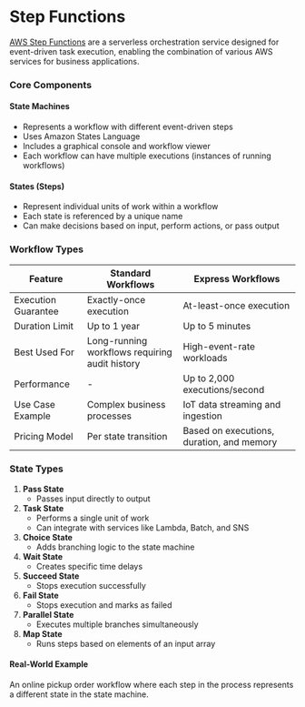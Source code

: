 # Step Functions

[AWS Step Functions](https://aws.amazon.com/step-functions/) are a serverless orchestration service designed for event-driven task execution, enabling the combination of various AWS services for business applications.

### Core Components

#### State Machines

* Represents a workflow with different event-driven steps
* Uses Amazon States Language
* Includes a graphical console and workflow viewer
* Each workflow can have multiple executions (instances of running workflows)

#### States (Steps)

* Represent individual units of work within a workflow
* Each state is referenced by a unique name
* Can make decisions based on input, perform actions, or pass output

### Workflow Types

| Feature             | Standard Workflows                             | Express Workflows                         |
| ------------------- | ---------------------------------------------- | ----------------------------------------- |
| Execution Guarantee | Exactly-once execution                         | At-least-once execution                   |
| Duration Limit      | Up to 1 year                                   | Up to 5 minutes                           |
| Best Used For       | Long-running workflows requiring audit history | High-event-rate workloads                 |
| Performance         | -                                              | Up to 2,000 executions/second             |
| Use Case Example    | Complex business processes                     | IoT data streaming and ingestion          |
| Pricing Model       | Per state transition                           | Based on executions, duration, and memory |

### State Types

1. **Pass State**
   * Passes input directly to output
2. **Task State**
   * Performs a single unit of work
   * Can integrate with services like Lambda, Batch, and SNS
3. **Choice State**
   * Adds branching logic to the state machine
4. **Wait State**
   * Creates specific time delays
5. **Succeed State**
   * Stops execution successfully
6. **Fail State**
   * Stops execution and marks as failed
7. **Parallel State**
   * Executes multiple branches simultaneously
8. **Map State**
   * Runs steps based on elements of an input array

#### Real-World Example

An online pickup order workflow where each step in the process represents a different state in the state machine.
